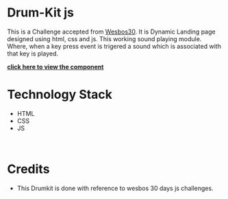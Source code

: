 # Drum-Kit js

This is a Challenge accepted from [Wesbos30](https://www.youtube.com/watch?v=VuN8qwZoego&list=PLu8EoSxDXHP6CGK4YVJhL_VWetA865GOH&index=1). It is Dynamic Landing page designed using html, css and js. This working sound playing module. Where, when a key press event is trigered a sound which is associated with that key is played.

[**click here to view the component**](https://harishkumaaran.github.io/Clock/)
&nbsp;


# Technology Stack
- HTML
- CSS
- JS

&nbsp;

# Credits
- This Drumkit is done with reference to wesbos 30 days js challenges.
